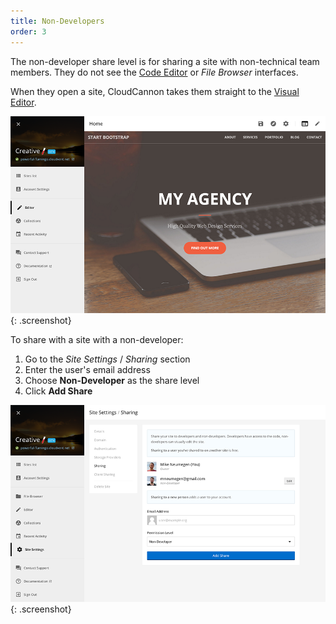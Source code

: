 ```yaml
---
title: Non-Developers
order: 3
---
```


The non-developer share level is for sharing a site with non-technical team members. They do not see the [Code Editor](/editing/code-editor/) or *File Browser* interfaces.

When they open a site, CloudCannon takes them straight to the [Visual Editor](/editing/visual-editor/).

![Share](/img/sharing/3.png){: .screenshot}

To share with a site with a non-developer:

1. Go to the *Site Settings* / *Sharing* section
2. Enter the user's email address
3. Choose **Non-Developer** as the share level
4. Click **Add Share**

![Share](/img/sharing/1.png){: .screenshot}
